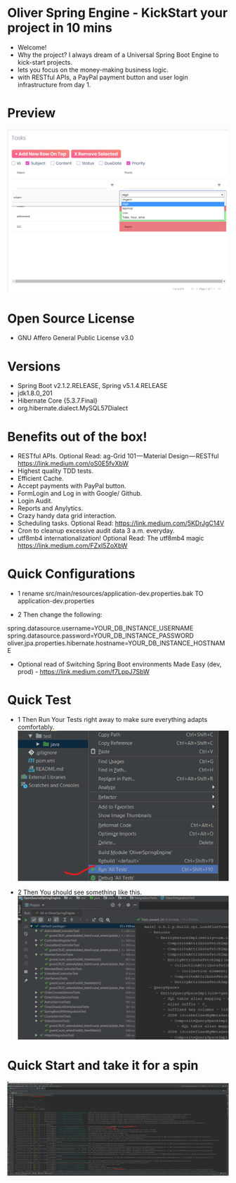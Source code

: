 # Oliver Spring Engine -  KickStart your project in 10 mins
* Welcome! 
* Why the project? I always dream of a Universal Spring Boot Engine to kick-start projects. 
* lets you focus on the money-making business logic.  
* with RESTful APIs, a PayPal payment button and user login infrastructure from day 1. 

# Preview
![Data_Grid](https://raw.githubusercontent.com/oliverwreath/OpenSourceOliverSpringEngine/7c55fa802c8186e04261ec7274273e3c4bd613dd/src/main/resources/static/data-grid.png)

# Open Source License 
* GNU Affero General Public License v3.0

# Versions
* Spring Boot v2.1.2.RELEASE, Spring v5.1.4.RELEASE
* jdk1.8.0_201
* Hibernate Core {5.3.7.Final}
* org.hibernate.dialect.MySQL57Dialect

# Benefits out of the box! 
* RESTful APIs. Optional Read: ag-Grid 101 — Material Design — RESTful https://link.medium.com/oS0E5fvXbW
* Highest quality TDD tests. 
* Efficient Cache. 
* Accept payments with PayPal button.
* FormLogin and Log in with Google/ Github. 
* Login Audit. 
* Reports and Anylytics. 
* Crazy handy data grid interaction. 
* Scheduling tasks. Optional Read: https://link.medium.com/5KDrJgC14V
* Cron to cleanup excessive audit data 3 a.m. everyday. 
* utf8mb4 internationalization! Optional Read: The utf8mb4 magic https://link.medium.com/FZxI5ZoXbW

# Quick Configurations 
* 1 rename src/main/resources/application-dev.properties.bak TO application-dev.properties

* 2 Then change the following: 

spring.datasource.username=YOUR_DB_INSTANCE_USERNAME
spring.datasource.password=YOUR_DB_INSTANCE_PASSWORD
oliver.jpa.properties.hibernate.hostname=YOUR_DB_INSTANCE_HOSTNAME

* Optional read of Switching Spring Boot environments Made Easy (dev, prod) - https://link.medium.com/f7LppJ7SbW

# Quick Test 
* 1 Then Run Your Tests right away to make sure everything adapts comfortably. 
![Run All Test](https://github.com/oliverwreath/OpenSourceOliverSpringEngine/blob/master/src/main/resources/static/ReadmePictures/Run_All_Tests.png?raw=true)

* 2 Then You should see something like this. 
![All Test Passed](https://github.com/oliverwreath/OpenSourceOliverSpringEngine/blob/master/src/main/resources/static/ReadmePictures/Tests_All_Passed.png?raw=true)

# Quick Start and take it for a spin
![Quick_Start](https://github.com/oliverwreath/OpenSourceOliverSpringEngine/blob/master/src/main/resources/static/ReadmePictures/Quick_Start.png?raw=true)

